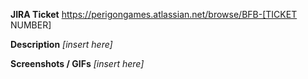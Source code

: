 **JIRA Ticket**
https://perigongames.atlassian.net/browse/BFB-[TICKET NUMBER]

**Description**
*[insert here]*

**Screenshots / GIFs**
*[insert here]*

